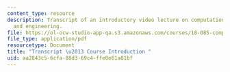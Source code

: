 ```yaml
---
content_type: resource
description: Transcript of an introductory video lecture on computational science
  and engineering.
file: https://ol-ocw-studio-app-qa.s3.amazonaws.com/courses/18-085-computational-science-and-engineering-i-fall-2008/aa2843c56cfa88d369c4ffe0e61a81bf_ocw-18.085-f08-intro_300k.pdf
file_type: application/pdf
resourcetype: Document
title: "Transcript \u2013 Course Introduction "
uid: aa2843c5-6cfa-88d3-69c4-ffe0e61a81bf
---
```

